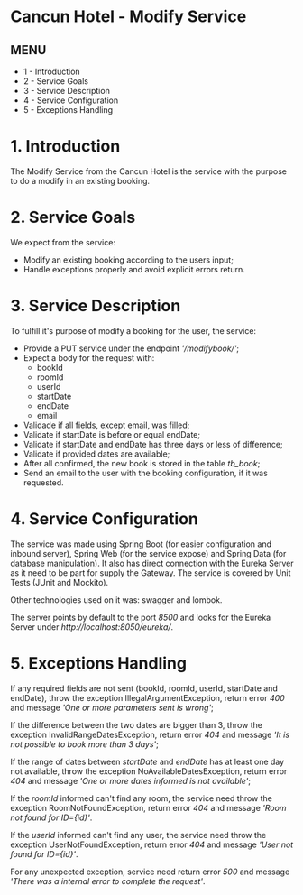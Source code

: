 # Cancun Hotel - Modify Service

## MENU
* 1 - Introduction
* 2 - Service Goals
* 3 - Service Description
* 4 - Service Configuration
* 5 - Exceptions Handling

# 1. Introduction
The Modify Service from the Cancun Hotel is the service with the purpose to do a modify in an existing booking.

# 2. Service Goals
We expect from the service:
* Modify an existing booking according to the users input;
* Handle exceptions properly and avoid explicit errors return.

# 3. Service Description
To fulfill it's purpose of modify a booking for the user, the service:
* Provide a PUT service under the endpoint *'/modifybook/'*;
* Expect a body for the request with:
    * bookId
    * roomId
    * userId
    * startDate
    * endDate
    * email
* Validade if all fields, except email, was filled;
* Validate if startDate is before or equal endDate;
* Validate if startDate and endDate has three days or less of difference;
* Validate if provided dates are available;
* After all confirmed, the new book is stored in the table *tb_book*;
* Send an email to the user with the booking configuration, if it was requested.

# 4. Service Configuration
The service was made using Spring Boot (for easier configuration and inbound server), Spring Web (for the service expose) and Spring Data (for database manipulation). It also has direct connection with the Eureka Server as it need to be part for supply the Gateway. The service is covered by Unit Tests (JUnit and Mockito).

Other technologies used on it was: swagger and lombok.

The server points by default to the port *8500* and looks for the Eureka Server under *http://localhost:8050/eureka/*.

# 5. Exceptions Handling 
If any required fields are not sent (bookId, roomId, userId, startDate and endDate), throw the exception IllegalArgumentException, return error *400* and message *'One or more parameters sent is wrong'*;

If the difference between the two dates are bigger than 3, throw the exception InvalidRangeDatesException, return error *404* and message *'It is not possible to book more than 3 days'*;

If the range of dates between *startDate* and *endDate* has at least one day not available, throw the exception NoAvailableDatesException, return error *404* and message *'One or more dates informed is not available'*;

If the *roomId* informed can't find any room, the service need throw the exception RoomNotFoundException, return error *404* and message *'Room not found for ID={id}'*.

If the *userId* informed can't find any user, the service need throw the exception UserNotFoundException, return error *404* and message *'User not found for ID={id}'*.

For any unexpected exception, service need return error *500* and message *'There was a internal error to complete the request'*.